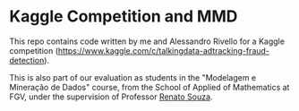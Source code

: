 # Kaggle Competition and MMD

This repo contains code written by me and Alessandro Rivello for a Kaggle competition (https://www.kaggle.com/c/talkingdata-adtracking-fraud-detection).

This is also part of our evaluation as students in the "Modelagem e Mineração de Dados" course, from the School of Applied of Mathematics at FGV, under the supervision of Professor [Renato Souza](https://github.com/rsouza).
